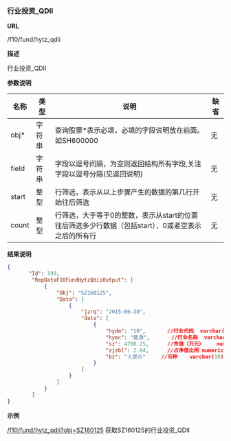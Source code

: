 
### 行业投资_QDII

**URL**

/f10/fund/hytz_qdii

**描述**

行业投资_QDII

**参数说明**

|名称|类型|说明|缺省|
| -------- | -------- | -------- | -------- |
|obj\*|字符串|查询股票\*表示必填，必填的字段说明放在前面。如SH600000|无|
|field|字符串|字段以逗号间隔，为空则返回结构所有字段,关注字段以逗号分隔(见返回说明)|无|
|start|整型|行筛选，表示从以上步骤产生的数据的第几行开始往后筛选|无|
|count|整型|行筛选，大于等于0的整数，表示从start的位置往后筛选多少行数据（包括start），0或者空表示之后的所有行|无|


**结果说明**

```json
{
       "Id": 199,
        "RepDataF10FundHytzQdiiOutput": [
            {
                "Obj": "SZ160125",
                "Data": [
                    {
                        "jzrq": "2015-06-30",
                        "data": [
                            {
                                "hydm": "10",		//行业代码	varchar(10)
                                "hymc": "能源",		//行业名称	varchar(100)
                                "sz": 4788.25,		//市值（万元）	numeric(19,2)
                                "zjzbl": 2.04,		//占净值比例	numeric(19,2)
                                "bz": "人民币"		//币种	varchar(10)
                            }
                        ]
                    }
				]
			}
   	 	]
}
```

**示例**

[/f10/fund/hytz_qdii?obj=SZ160125]($APIHOST$/f10/fund/hytz_qdii?obj=SZ160125)
获取SZ160125的行业投资_QDII   
